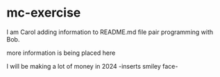 # mc-exercise

I am Carol adding information to README.md file pair programming with Bob.

more information is being placed here

I will be making a lot of money in 2024 -inserts smiley face-

